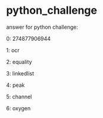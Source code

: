 # python_challenge

answer for python challenge:

0: 274877906944

1: ocr

2: equality

3: linkedlist

4: peak

5: channel

6: oxygen
